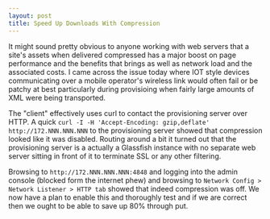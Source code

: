 ```yaml
---
layout: post
title: Speed Up Downloads With Compression
---
```

It might sound pretty obvious to anyone working with web servers that a site's assets when delivered compressed has a major boost on  page performance and the benefits that brings as well as network load and the associated costs.  I came across the issue today where IOT style devices communicating over a mobile operator's wireless link would often fail or be patchy at best particularly during provisioing when fairly large amounts of XML were being transported.

The "client" effectively uses curl to contact the provisioning server over HTTP.  A quick ```curl -I -H 'Accept-Encoding: gzip,deflate' http://172.NNN.NNN.NNN``` to the provisioning server showed that compression looked like it was disabled.  Routing around a bit it turned out that the provisioning server is a actually a Glassfish instance with no separate web server sitting in front of it to terminate SSL or any other filtering.

Browsing to ```http://172.NNN.NNN.NNN:4848``` and logging into the admin console (blocked form the internet phew) and browsing to ```Network Config > Network Listener > HTTP tab``` showed that indeed compression was off.  We now have a plan to enable this and thoroughly test and if we are correct then we ought to be able to save up 80% through put.
